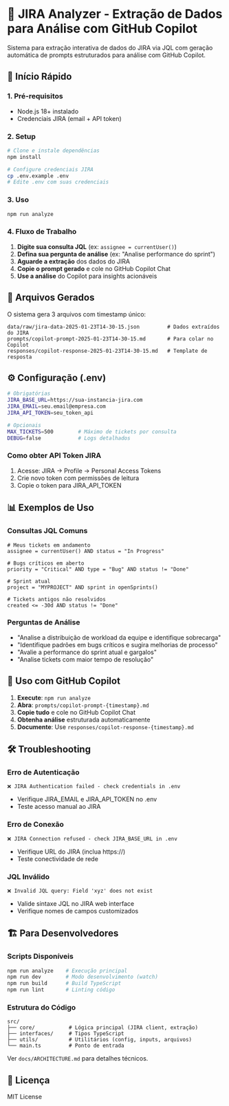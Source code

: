# 🎯 JIRA Analyzer - Extração de Dados para Análise com GitHub Copilot

Sistema para extração interativa de dados do JIRA via JQL com geração automática de prompts estruturados para análise com GitHub Copilot.

## 🚀 Início Rápido

### 1. Pré-requisitos
- Node.js 18+ instalado
- Credenciais JIRA (email + API token)

### 2. Setup
```bash
# Clone e instale dependências
npm install

# Configure credenciais JIRA
cp .env.example .env
# Edite .env com suas credenciais
```

### 3. Uso
```bash
npm run analyze
```

### 4. Fluxo de Trabalho
1. **Digite sua consulta JQL** (ex: `assignee = currentUser()`)
2. **Defina sua pergunta de análise** (ex: "Analise performance do sprint")
3. **Aguarde a extração** dos dados do JIRA
4. **Copie o prompt gerado** e cole no GitHub Copilot Chat
5. **Use a análise** do Copilot para insights acionáveis

## 📁 Arquivos Gerados

O sistema gera 3 arquivos com timestamp único:

```
data/raw/jira-data-2025-01-23T14-30-15.json         # Dados extraídos do JIRA
prompts/copilot-prompt-2025-01-23T14-30-15.md       # Para colar no Copilot
responses/copilot-response-2025-01-23T14-30-15.md   # Template de resposta
```

## ⚙️ Configuração (.env)

```bash
# Obrigatórias
JIRA_BASE_URL=https://sua-instancia-jira.com
JIRA_EMAIL=seu.email@empresa.com
JIRA_API_TOKEN=seu_token_api

# Opcionais
MAX_TICKETS=500        # Máximo de tickets por consulta
DEBUG=false            # Logs detalhados
```

### Como obter API Token JIRA
1. Acesse: JIRA → Profile → Personal Access Tokens
2. Crie novo token com permissões de leitura
3. Copie o token para JIRA_API_TOKEN

## 📊 Exemplos de Uso

### Consultas JQL Comuns
```jql
# Meus tickets em andamento
assignee = currentUser() AND status = "In Progress"

# Bugs críticos em aberto
priority = "Critical" AND type = "Bug" AND status != "Done"

# Sprint atual
project = "MYPROJECT" AND sprint in openSprints()

# Tickets antigos não resolvidos
created <= -30d AND status != "Done"
```

### Perguntas de Análise
- "Analise a distribuição de workload da equipe e identifique sobrecarga"
- "Identifique padrões em bugs críticos e sugira melhorias de processo"
- "Avalie a performance do sprint atual e gargalos"
- "Analise tickets com maior tempo de resolução"

## 🤖 Uso com GitHub Copilot

1. **Execute**: `npm run analyze`
2. **Abra**: `prompts/copilot-prompt-{timestamp}.md`
3. **Copie tudo** e cole no GitHub Copilot Chat
4. **Obtenha análise** estruturada automaticamente
5. **Documente**: Use `responses/copilot-response-{timestamp}.md`

## 🛠️ Troubleshooting

### Erro de Autenticação
```
❌ JIRA Authentication failed - check credentials in .env
```
- Verifique JIRA_EMAIL e JIRA_API_TOKEN no .env
- Teste acesso manual ao JIRA

### Erro de Conexão
```
❌ JIRA Connection refused - check JIRA_BASE_URL in .env
```
- Verifique URL do JIRA (inclua https://)
- Teste conectividade de rede

### JQL Inválido
```
❌ Invalid JQL query: Field 'xyz' does not exist
```
- Valide sintaxe JQL no JIRA web interface
- Verifique nomes de campos customizados

## 🏗️ Para Desenvolvedores

### Scripts Disponíveis
```bash
npm run analyze    # Execução principal
npm run dev        # Modo desenvolvimento (watch)
npm run build      # Build TypeScript
npm run lint       # Linting código
```

### Estrutura do Código
```
src/
├── core/           # Lógica principal (JIRA client, extração)
├── interfaces/     # Tipos TypeScript
├── utils/          # Utilitários (config, inputs, arquivos)
└── main.ts         # Ponto de entrada
```

Ver `docs/ARCHITECTURE.md` para detalhes técnicos.

## 📄 Licença

MIT License